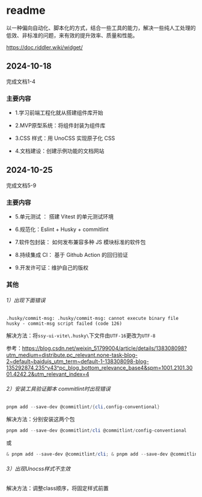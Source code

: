 # readme

以一种偏向自动化、脚本化的方式，结合一些工具的能力，解决一些纯人工处理的低效、非标准的问题，来有效的提升效率、质量和性能。

https://doc.riddler.wiki/widget/

## 2024-10-18

完成文档1-4

### 主要内容

- 1.学习前端工程化就从搭建组件库开始

- 2.MVP原型系统：将组件封装为组件库

- 3.CSS 样式：用 UnoCSS 实现原子化 CSS

- 4.文档建设：创建示例功能的文档网站

## 2024-10-25

完成文档5-9

### 主要内容

- 5.单元测试 ： 搭建 Vitest 的单元测试环境

- 6.规范化：Eslint + Husky + commitlint

- 7.软件包封装： 如何发布兼容多种 JS 模块标准的软件包

- 8.持续集成 CI： 基于 Github Action 的回归验证

- 9.开发许可证：维护自己的版权

### 其他

###### 1）出现下面错误

```
.husky/commit-msg: .husky/commit-msg: cannot execute binary file
husky - commit-msg script failed (code 126)
```

解决方法：将`ssy-ui-vite\.husky\`下文件由`UTF-16`更改为`UTF-8`

参考：https://blog.csdn.net/weixin_51799004/article/details/138308098?utm_medium=distribute.pc_relevant.none-task-blog-2~default~baidujs_utm_term~default-1-138308098-blog-135292874.235^v43^pc_blog_bottom_relevance_base4&spm=1001.2101.3001.4242.2&utm_relevant_index=4

###### 2）安装工具验证脚本 commitlint时出现错误

```powershell
pnpm add --save-dev @commitlint/{cli,config-conventional}
```

解决方法：分别安装这两个包

```powershell
pnpm add --save-dev @commitlint/cli @commitlint/config-conventional
```

或

```powershell
& pnpm add --save-dev @commitlint/cli; & pnpm add --save-dev @commitlint/config-conventional
```

###### 3）出现Unocss样式不生效

解决方法：调整class顺序，将固定样式前置
